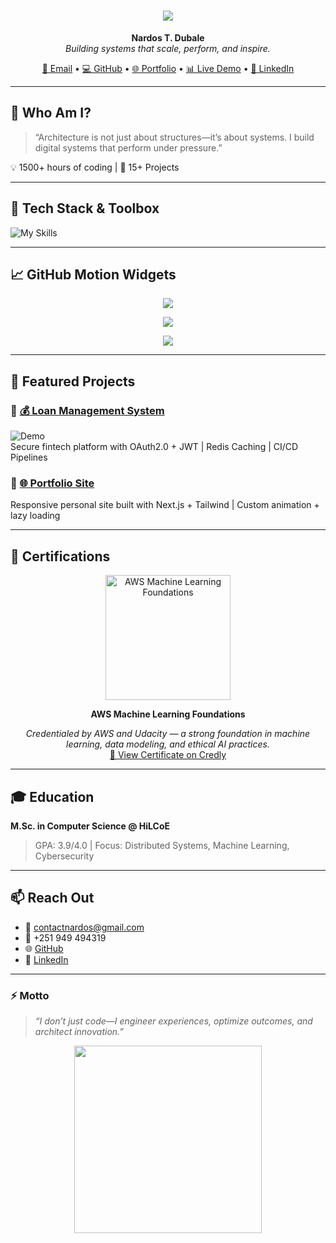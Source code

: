 <h1 align="center">
  <img src="https://readme-typing-svg.herokuapp.com/?lines=👨‍💻+Senior+Full+Stack+Developer;🤖+AI+Software+Creator;🧠+Systems+Architect;🚀+Tech+Innovator&center=true&size=30&duration=3500" />
</h1>

<p align="center">
  <b>Nardos T. Dubale</b><br/>
  <i>Building systems that scale, perform, and inspire.</i>
</p>

<p align="center">
  <a href="mailto:contactnardos@gmail.com">📧 Email</a> •
  <a href="https://github.com/Nardos-Tilahun">💻 GitHub</a> •
  <a href="https://my-portfolio-bwqp.onrender.com/">🌐 Portfolio</a> •
  <a href="https://personal-loan-management.onrender.com/">📊 Live Demo</a> •
  <a href="https://www.linkedin.com/in/nardosdubale/">🔗 LinkedIn</a>
</p>

---

## 🧠 Who Am I?

> “Architecture is not just about structures—it’s about systems. I build digital systems that perform under pressure.”

💡 1500+ hours of coding | 🎯 15+ Projects 

---

## 🔧 Tech Stack & Toolbox

![My Skills](https://skillicons.dev/icons?i=react,nextjs,nodejs,django,ts,redux,graphql,tailwind,aws,docker,kubernetes,postgres,mongodb,git,jest,linux&perline=8)

---

## 📈 GitHub Motion Widgets

<p align="center">
  <img src="https://github-readme-stats.vercel.app/api?username=Nardos-Tilahun&show_icons=true&theme=tokyonight&hide_border=true&count_private=true&include_all_commits=true" />
</p>

<p align="center">
  <img src="https://github-readme-streak-stats.herokuapp.com/?user=Nardos-Tilahun&theme=tokyonight&hide_border=true" />
</p>

<p align="center">
  <img src="https://github-readme-stats.vercel.app/api/top-langs/?username=Nardos-Tilahun&layout=compact&theme=tokyonight&hide_border=true" />
</p>

---

## 🚀 Featured Projects

### 🔹 [💰 Loan Management System](https://personal-loan-management.onrender.com/)
![Demo](https://github.com/Nardos-Tilahun/loan-system/assets/preview.gif)  
Secure fintech platform with OAuth2.0 + JWT | Redis Caching | CI/CD Pipelines

### 🔹 [🌐 Portfolio Site](https://my-portfolio-bwqp.onrender.com/)
Responsive personal site built with Next.js + Tailwind | Custom animation + lazy loading

---

## 🏅 Certifications

<p align="center">
  <a href="https://www.credly.com/badges/e56e8a83-0fa0-4098-80a1-68c0fc15b12b/public_url" target="_blank">
    <img src="https://images.credly.com/size/680x680/images/0c83f4ac-4fd4-4c30-bb85-2e3b0a28e95e/image.png" alt="AWS Machine Learning Foundations" width="200" />
  </a>
</p>

<p align="center"><b>AWS Machine Learning Foundations</b></p>

<p align="center">
  <i>Credentialed by AWS and Udacity — a strong foundation in machine learning, data modeling, and ethical AI practices.</i><br/>
  <a href="https://www.credly.com/badges/e56e8a83-0fa0-4098-80a1-68c0fc15b12b/public_url" target="_blank">🔗 View Certificate on Credly</a>
</p>

---

## 🎓 Education

**M.Sc. in Computer Science @ HiLCoE**  
> GPA: 3.9/4.0 | Focus: Distributed Systems, Machine Learning, Cybersecurity

---

## 📫 Reach Out

- 📧 contactnardos@gmail.com  
- 📱 +251 949 494319  
- 🌐 [GitHub](https://github.com/Nardos-Tilahun)  
- 🔗 [LinkedIn](https://www.linkedin.com/in/nardosdubale/)  

---

### ⚡ Motto  
> *“I don’t just code—I engineer experiences, optimize outcomes, and architect innovation.”*

<p align="center">
  <img src="https://media.giphy.com/media/3ohzdIuqJoo8QdKlnW/giphy.gif" width="300" />
</p>
